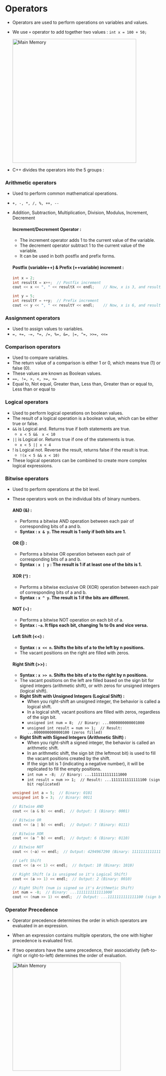# Operators

- Operators are used to perform operations on variables and values.
- We use `+` operator to add together two values : `int x = 100 + 50;`

    <img src="images/operators.png" alt="Main Memory" width="400">

- C++ divides the operators into the 5 groups :

### Arithmetic operators

- Used to perform common mathematical operations.
- `+, -, *, /, %, ++, --`
- Addition, Subtraction, Multiplication, Division, Modulus, Increment, Decrement
  
    #### Increment/Decrement Operator :
    - The increment operator adds 1 to the current value of the variable.
    - The decrement operator subtract 1 to the current value of the variable.
    - It can be used in both postfix and prefix forms.
    
    #### Postfix (variable++) & Prefix (++variable) increment :
    ```cpp
    int x = 2;
    int resultX = x++;  // Postfix increment
    cout << x << ", " << resultX << endl;    // Now, x is 3, and resultX is 2

    int y = 5;
    int resultY = ++y;  // Prefix increment
    cout << y << ", " << resultY << endl;    // Now, x is 6, and resultY is 6
    ```

### Assignment operators

- Used to assign values to variables.
- `=, +=, -=, *=, /=, %=, &=, |=, ^=, >>=, <<=`

### Comparison operators

- Used to compare variables.
- The return value of a comparison is either 1 or 0, which means true (1) or false (0).
- These values are known as Boolean values.
- `==, !=, >, <, >=, <=`
- Equal to, Not equal, Greater than, Less than, Greater than or equal to, Less than or equal to

### Logical operators

-  Used to perform logical operations on boolean values.
-  The result of a logical operation is a boolean value, which can be either true or false. 
-  `&&` is Logical and. Returns true if both statements are true.
    -  `x < 5 &&  x < 10`
- `||` is Logical or. Returns true if one of the statements is true.
    - `x < 5 || x < 4`
- ! is Logical not. Reverse the result, returns false if the result is true.
    - `!(x < 5 && x < 10)`
- These logical operators can be combined to create more complex logical expressions.

### Bitwise operators

- Used to perform operations at the bit level.
- These operators work on the individual bits of binary numbers. 

    #### AND (&) :
    - Performs a bitwise AND operation between each pair of corresponding bits of a and b.
    - **Syntax : `x & y`. The result is 1 only if both bits are 1.**

    #### OR (|) :
    - Performs a bitwise OR operation between each pair of corresponding bits of a and b.
    - **Syntax : `x | y` : The result is 1 if at least one of the bits is 1.**

    #### XOR (^) :
    - Performs a bitwise exclusive OR (XOR) operation between each pair of corresponding bits of a and b.
    - **Syntax : `x ^ y`. The result is 1 if the bits are different.**

    #### NOT (~) :
    - Performs a bitwise NOT operation on each bit of a.
    - **Syntax : `~a`. It flips each bit, changing 1s to 0s and vice versa.**

    #### Left Shift (<<) :
    - **Syntax : `x << n`. Shifts the bits of a to the left by n positions.**
    - The vacant positions on the right are filled with zeros.

    #### Right Shift (>>) :
    - **Syntax : `x >> n`. Shifts the bits of a to the right by n positions.**
    - The vacant positions on the left are filled based on the sign bit for signed integers (arithmetic shift), or with zeros for unsigned integers (logical shift).
    - **Right Shift with Unsigned Integers (Logical Shift) :**
        - When you right-shift an unsigned integer, the behavior is called a logical shift.
        - In a logical shift, vacant positions are filled with zeros, regardless of the sign bit.
        - `unsigned int num = 8;  // Binary: ...0000000000001000`
        - `unsigned int result = num >> 1;  // Result: ...0000000000000100 (zeros filled)`
    - **Right Shift with Signed Integers (Arithmetic Shift) :**
        - When you right-shift a signed integer, the behavior is called an arithmetic shift.
        - In an arithmetic shift, the sign bit (the leftmost bit) is used to fill the vacant positions created by the shift.
        - If the sign bit is 1 (indicating a negative number), it will be replicated to fill the empty positions.
        - `int num = -8;  // Binary: ...1111111111111000`
        - `int result = num >> 1;  // Result: ...1111111111111100 (sign bit replicated)`
    
    ```cpp
    unsigned int a = 5;  // Binary: 0101
    unsigned int b = 3;  // Binary: 0011

    // Bitwise AND
    cout << (a & b) << endl;  // Output: 1 (Binary: 0001)

    // Bitwise OR
    cout << (a | b) << endl;  // Output: 7 (Binary: 0111)

    // Bitwise XOR
    cout << (a ^ b) << endl;  // Output: 6 (Binary: 0110)

    // Bitwise NOT
    cout << (~a) << endl;  // Output: 4294967290 (Binary: 11111111111111111111111111111010)

    // Left Shift
    cout << (a << 1) << endl;  // Output: 10 (Binary: 1010)

    // Right Shift (a is unsigned so it's Logical Shift)
    cout << (a >> 1) << endl;  // Output: 2 (Binary: 0010)

    // Right Shift (num is signed so it's Arithmetic Shift)
    int num = -8;  // Binary: ...1111111111111000`
    cout << (num >> 1) << endl;  // Output: ...1111111111111100 (sign bit replicated)
    ```


### Operator Precedence

- Operator precedence determines the order in which operators are evaluated in an expression.
- When an expression contains multiple operators, the one with higher precedence is evaluated first.
- If two operators have the same precedence, their associativity (left-to-right or right-to-left) determines the order of evaluation.

    <img src="images/operator_precedence_associativity.png" alt="Main Memory" width="350">